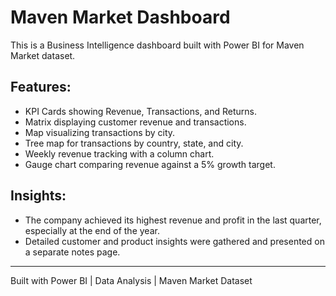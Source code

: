 # Maven Market Dashboard

This is a Business Intelligence dashboard built with Power BI for Maven Market dataset.

## Features:
- KPI Cards showing Revenue, Transactions, and Returns.
- Matrix displaying customer revenue and transactions.
- Map visualizing transactions by city.
- Tree map for transactions by country, state, and city.
- Weekly revenue tracking with a column chart.
- Gauge chart comparing revenue against a 5% growth target.

## Insights:
- The company achieved its highest revenue and profit in the last quarter, especially at the end of the year.
- Detailed customer and product insights were gathered and presented on a separate notes page.

---

Built with Power BI | Data Analysis | Maven Market Dataset
